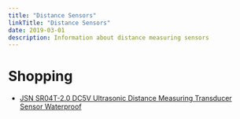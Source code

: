 ```yaml
---
title: "Distance Sensors"
linkTitle: "Distance Sensors"
date: 2019-03-01
description: Information about distance measuring sensors
---
```


# Shopping
* [JSN SR04T-2.0 DC5V Ultrasonic Distance Measuring Transducer Sensor Waterproof](https://www.ebay.com/itm/JSN-SR04T-2-0-DC5V-Ultrasonic-Distance-Measuring-Transducer-Sensor-Waterproof/172267770126?hash=item281bf5910e:g:N-8AAOSwSONcSnew:rk:3:pf:1&frcectupt=true)
